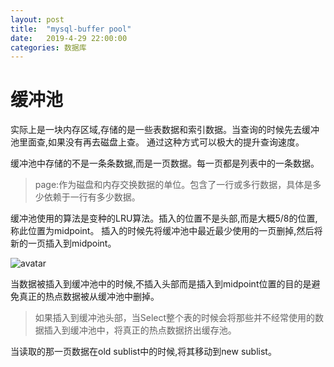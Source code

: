 ```yaml
---
layout: post
title:  "mysql-buffer pool"
date:   2019-4-29 22:00:00
categories: 数据库
---
```


# 缓冲池

实际上是一块内存区域,存储的是一些表数据和索引数据。当查询的时候先去缓冲池里面查,如果没有再去磁盘上查。
通过这种方式可以极大的提升查询速度。

缓冲池中存储的不是一条条数据,而是一页数据。每一页都是列表中的一条数据。

> page:作为磁盘和内存交换数据的单位。包含了一行或多行数据，具体是多少依赖于一行有多少数据。

缓冲池使用的算法是变种的LRU算法。插入的位置不是头部,而是大概5/8的位置,称此位置为midpoint。
插入的时候先将缓冲池中最近最少使用的一页删掉,然后将新的一页插入到midpoint。

![avatar](https://raw.githubusercontent.com/daysleep666/blog/master/src/img/article/bufferpool.jpeg)

当数据被插入到缓冲池中的时候,不插入头部而是插入到midpoint位置的目的是避免真正的热点数据被从缓冲池中删掉。
> 如果插入到缓冲池头部，当Select整个表的时候会将那些并不经常使用的数据插入到缓冲池中，将真正的热点数据挤出缓存池。

当读取的那一页数据在old sublist中的时候,将其移动到new sublist。